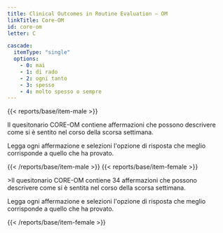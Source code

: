 ```yaml
---
title: Clinical Outcomes in Routine Evaluation – OM
linkTitle: Core-OM
id: core-om
letter: C

cascade:
  itemType: "single"
  options:
    - 0: mai
    - 1: di rado
    - 2: ogni tanto
    - 3: spesso
    - 4: molto spesso o sempre
---
```

{{< reports/base/item-male >}}
  <p class="mb-3">Il quesitonario CORE-OM contiene affermazioni che possono descrivere come si è sentito nel corso della scorsa settimana.</p>
  <p>Legga ogni affermazione e selezioni l'opzione di risposta che meglio corrisponde a quello che ha provato.</p>
{{< /reports/base/item-male >}}
{{< reports/base/item-female >}}
  <p class="mb-3">>Il quesitonario CORE-OM contiene 34 affermazioni che possono descrivere come si è sentita nel corso della scorsa settimana.</p>
  <p>Legga ogni affermazione e selezioni l'opzione di risposta che meglio corrisponde a quello che ha provato.</p>
{{< /reports/base/item-female >}}

